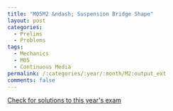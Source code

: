 ```yaml
---
title: "M05M2 &ndash; Suspension Bridge Shape"
layout: post
categories:
  - Prelims
  - Problems
tags:
  - Mechanics
  - M05
  - Continuous Media
permalink: /:categories/:year/:month/M2:output_ext
comments: false
---
```

<object data="2005M2M.pdf" type="application/pdf" width="100%" height="500"></object>
<div class="message"><a href='https://princetonprelim.com/prelim/15/'>Check for solutions to this year's exam</a></div>